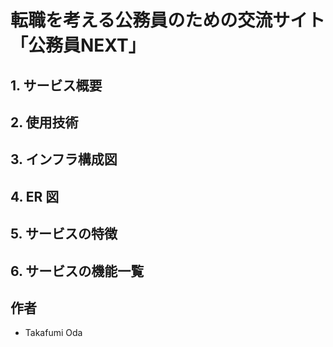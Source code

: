 # 転職を考える公務員のための交流サイト「公務員NEXT」


## 1. サービス概要



## 2. 使用技術



## 3. インフラ構成図


## 4. ER 図



## 5. サービスの特徴



## 6. サービスの機能一覧


## 作者

-   Takafumi Oda
